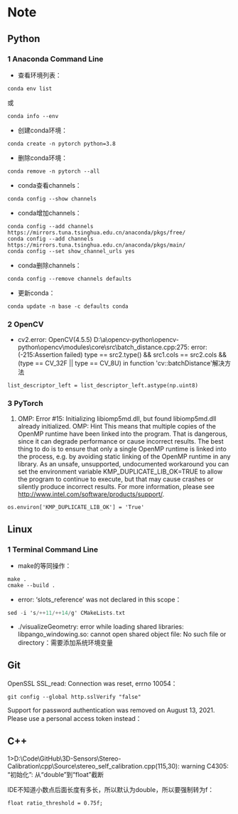 # Note

## Python

### 1 Anaconda Command Line

- 查看环境列表：


```
conda env list
```

或

```
conda info --env
```

- 创建conda环境：


```
conda create -n pytorch python=3.8
```

- 删除conda环境：


```
conda remove -n pytorch --all
```

- conda查看channels：


```
conda config --show channels
```

- conda增加channels：


```
conda config --add channels https://mirrors.tuna.tsinghua.edu.cn/anaconda/pkgs/free/
conda config --add channels https://mirrors.tuna.tsinghua.edu.cn/anaconda/pkgs/main/
conda config --set show_channel_urls yes
```

- conda删除channels：


```
conda config --remove channels defaults
```

- 更新conda：

```
conda update -n base -c defaults conda
```



### 2 OpenCV

- cv2.error: OpenCV(4.5.5) D:\a\opencv-python\opencv-python\opencv\modules\core\src\batch_distance.cpp:275: error: (-215:Assertion failed) type == src2.type() && src1.cols == src2.cols && (type == CV_32F || type == CV_8U) in function 'cv::batchDistance'解决方法

```
list_descriptor_left = list_descriptor_left.astype(np.uint8)
```



### 3 PyTorch

1. OMP: Error #15: Initializing libiomp5md.dll, but found libiomp5md.dll already initialized.
   OMP: Hint This means that multiple copies of the OpenMP runtime have been linked into the program. That is dangerous, since it can degrade performance or cause incorrect results. The best thing to do is to ensure that only a single OpenMP runtime is linked into the process, e.g. by avoiding static linking of the OpenMP runtime in any library. As an unsafe, unsupported, undocumented workaround you can set the environment variable KMP_DUPLICATE_LIB_OK=TRUE to allow the program to continue to execute, but that may cause crashes or silently produce incorrect results. For more information, please see http://www.intel.com/software/products/support/.

```
os.environ['KMP_DUPLICATE_LIB_OK'] = 'True'
```

## Linux

### 1 Terminal Command Line

- make的等同操作：


```
make .
cmake --build .
```

- error: ‘slots_reference’ was not declared in this scope：


```objectivec
sed -i 's/++11/++14/g' CMakeLists.txt
```

- ./visualizeGeometry: error while loading shared libraries: libpango_windowing.so: cannot open shared object file: No such file or directory：需要添加系统环境变量



## Git

OpenSSL SSL_read: Connection was reset, errno 10054：

```
git config --global http.sslVerify "false"
```

 Support for password authentication was removed on August 13, 2021. Please use a personal access token instead：



## C++

1>D:\Code\GitHub\3D-Sensors\Stereo-Calibration\cpp\Source\stereo_self_calibration.cpp(115,30): warning C4305: “初始化”: 从“double”到“float”截断

IDE不知道小数点后面长度有多长，所以默认为double，所以要强制转为f：

```
float ratio_threshold = 0.75f;
```

